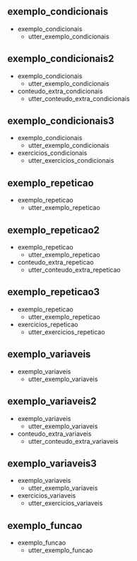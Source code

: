 ## exemplo_condicionais
* exemplo_condicionais
    - utter_exemplo_condicionais

## exemplo_condicionais2
* exemplo_condicionais
    - utter_exemplo_condicionais
* conteudo_extra_condicionais
    - utter_conteudo_extra_condicionais

## exemplo_condicionais3
* exemplo_condicionais
    - utter_exemplo_condicionais
* exercicios_condicionais
    - utter_exercicios_condicionais

## exemplo_repeticao
* exemplo_repeticao
    - utter_exemplo_repeticao

## exemplo_repeticao2
* exemplo_repeticao
    - utter_exemplo_repeticao
* conteudo_extra_repeticao
    - utter_conteudo_extra_repeticao

## exemplo_repeticao3
* exemplo_repeticao
    - utter_exemplo_repeticao
* exercicios_repeticao
    - utter_exercicios_repeticao
    
## exemplo_variaveis
* exemplo_variaveis
    - utter_exemplo_variaveis

## exemplo_variaveis2
* exemplo_variaveis
    - utter_exemplo_variaveis
* conteudo_extra_variaveis
    - utter_conteudo_extra_variaveis

## exemplo_variaveis3
* exemplo_variaveis
    - utter_exemplo_variaveis
* exercicios_variaveis
    - utter_exercicios_variaveis

## exemplo_funcao
* exemplo_funcao
    - utter_exemplo_funcao
